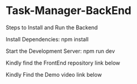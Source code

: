 # Task-Manager-BackEnd
Steps to Install and Run the Backend

Install Dependencies:
npm install

Start the Development Server:
npm run dev

Kindly find the FrontEnd repository link below 

Kindly Find the Demo video link below
